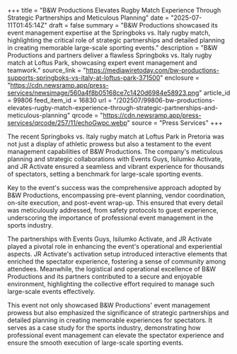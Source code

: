 +++
title = "B&W Productions Elevates Rugby Match Experience Through Strategic Partnerships and Meticulous Planning"
date = "2025-07-11T01:45:14Z"
draft = false
summary = "B&W Productions showcased its event management expertise at the Springboks vs. Italy rugby match, highlighting the critical role of strategic partnerships and detailed planning in creating memorable large-scale sporting events."
description = "B&W Productions and partners deliver a flawless Springboks vs. Italy rugby match at Loftus Park, showcasing expert event management and teamwork."
source_link = "https://mediawiretoday.com/bw-productions-supports-springboks-vs-italy-at-loftus-park-371500"
enclosure = "https://cdn.newsramp.app/press-services/newsimage/560a4f8b05168ce7c1420d6984e58923.png"
article_id = 99806
feed_item_id = 16830
url = "/202507/99806-bw-productions-elevates-rugby-match-experience-through-strategic-partnerships-and-meticulous-planning"
qrcode = "https://cdn.newsramp.app/press-services/qrcode/257/11/echoGwpc.webp"
source = "Press Services"
+++

<p>The recent Springboks vs. Italy rugby match at Loftus Park in Pretoria was not just a display of athletic prowess but also a testament to the event management capabilities of B&W Productions. The company's meticulous planning and strategic collaborations with Events Guys, Isilumko Activate, and JR Activate ensured a seamless and vibrant experience for thousands of spectators, setting a benchmark for large-scale sporting events.</p><p>Key to the event's success was the comprehensive approach adopted by B&W Productions, encompassing pre-event planning, vendor coordination, on-site execution, and post-event wrap-up. This ensured that every detail was meticulously addressed, from safety protocols to guest experience, underscoring the importance of professional event management in the sports industry.</p><p>The partnerships with Events Guys, Isilumko Activate, and JR Activate played a pivotal role in enhancing the event's operational and experiential aspects. JR Activate's activation setup introduced interactive elements that enriched the spectator experience, fostering a sense of community among attendees. Meanwhile, the logistical and operational excellence of B&W Productions and its partners contributed to a secure and enjoyable environment, highlighting the collective effort required to manage such large-scale events effectively.</p><p>This event not only showcased B&W Productions' event management prowess but also emphasized the significance of strategic partnerships and detailed planning in creating memorable experiences for spectators. It serves as a case study for the sports industry, demonstrating how professional event management can elevate the spectator experience and ensure the smooth execution of large-scale sporting events.</p>